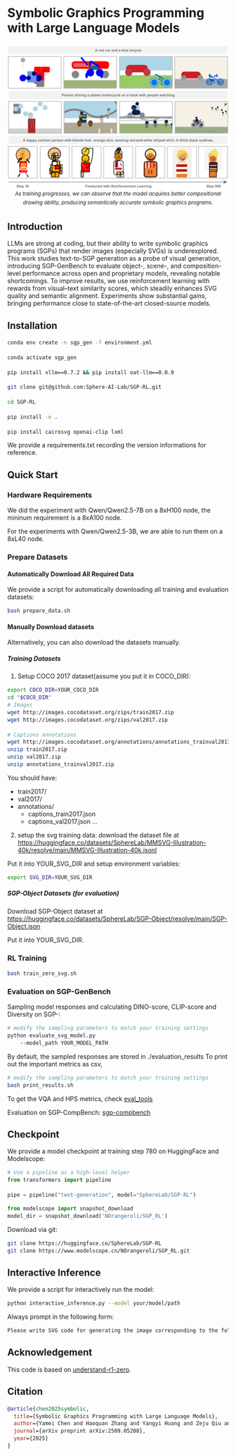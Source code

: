 

# Symbolic Graphics Programming with Large Language Models

<div align="center">
  <img src="./assets/teaser.png" alt="teaser image" width="820">
  <br>
  <sup><em>As training progresses, we can observe that the model acquires better
compositional drawing ability, producing semantically accurate symbolic graphics programs.</em></sup>
</div>

## Introduction

LLMs are strong at coding, but their ability to write symbolic graphics programs (SGPs) that render images (especially SVGs) is underexplored. This work studies text-to-SGP generation as a probe of visual generation, introducing SGP-GenBench to evaluate object-, scene-, and composition-level performance across open and proprietary models, revealing notable shortcomings. To improve results, we use reinforcement learning with rewards from visual–text similarity scores, which steadily enhances SVG quality and semantic alignment. Experiments show substantial gains, bringing performance close to state-of-the-art closed-source models.

## Installation

```bash
conda env create -n sgp_gen -f environment.yml

conda activate sgp_gen

pip install vllm==0.7.2 && pip install oat-llm==0.0.9

git clone git@github.com:Sphere-AI-Lab/SGP-RL.git

cd SGP-RL

pip install -e .

pip install cairosvg openai-clip lxml
```
We provide a requirements.txt recording the version informations for reference.


## Quick Start

### Hardware Requirements

We did the experiment with Qwen/Qwen2.5-7B on a 8xH100 node, the mininum requirement is a 8xA100 node.

For the experiments with Qwen/Qwen2.5-3B, we are able to run them on a 8xL40 node.

### Prepare Datasets

#### Automatically Download All Required Data

We provide a script for automatically downloading all training and evaluation datasets:
```bash
bash prepare_data.sh
```

#### Manually Download datasets

Alternatively, you can also download the datasets manually.

##### Training Datasets


1) Setup COCO 2017 dataset(assume you put it in COCO_DIR):
```bash
export COCO_DIR=YOUR_COCO_DIR
cd "$COCO_DIR"
# Images
wget http://images.cocodataset.org/zips/train2017.zip
wget http://images.cocodataset.org/zips/val2017.zip

# Captions annotations
wget http://images.cocodataset.org/annotations/annotations_trainval2017.zip
unzip train2017.zip
unzip val2017.zip
unzip annotations_trainval2017.zip

```
You should have:
- train2017/
- val2017/
- annotations/
    - captions_train2017.json
    - captions_val2017.json
    ...

2) setup the svg training data:
download the dataset file at https://huggingface.co/datasets/SphereLab/MMSVG-Illustration-40k/resolve/main/MMSVG-Illustration-40k.jsonl

Put it into YOUR_SVG_DIR and setup environment variables:
```bash
export SVG_DIR=YOUR_SVG_DIR
```


##### SGP-Object Datasets (for evaluation)
Download SGP-Object dataset at  
https://huggingface.co/datasets/SphereLab/SGP-Object/resolve/main/SGP-Object.json

Put it into YOUR_SVG_DIR.


### RL Training

```bash
bash train_zero_svg.sh
```

### Evaluation on SGP-GenBench
Sampling model responses and calculating DINO-score, CLIP-score and Diversity on SGP-:
```bash
# modify the sampling parameters to match your training settings
python evaluate_svg_model.py 
    --model_path YOUR_MODEL_PATH  
```
By default, the sampled responses are stored in ./evaluation_results
To print out the important metrics as csv, 
```bash
# modify the sampling parameters to match your training settings
bash print_results.sh
```
To get the VQA and HPS metrics, check [eval_tools](eval_tools/)

Evaluation on SGP-CompBench:
[sgp-compbench](sgp-compbench/)


## Checkpoint
We provide a model checkpoint at training step 780 on HuggingFace and Modelscope:

```python
# Use a pipeline as a high-level helper
from transformers import pipeline

pipe = pipeline("text-generation", model="SphereLab/SGP-RL")
```

```python
from modelscope import snapshot_download
model_dir = snapshot_download('NOrangeroli/SGP_RL')
```

Download via git:
```bash
git clone https://huggingface.co/SphereLab/SGP-RL
git clone https://www.modelscope.cn/NOrangeroli/SGP_RL.git
```

## Interactive Inference

We provide a script for interactively run the model:

```bash
python interactive_inference.py --model your/model/path
```

Always prompt in the following form:

```bash
Please write SVG code for generating the image corresponding to the following description: YOUR_DESCRIPTION
```

## Acknowledgement
This code is based on [understand-r1-zero](https://github.com/sail-sg/understand-r1-zero).


## Citation

```bib
@article{chen2025symbolic,
  title={Symbolic Graphics Programming with Large Language Models}, 
  author={Yamei Chen and Haoquan Zhang and Yangyi Huang and Zeju Qiu and Kaipeng Zhang and Yandong Wen and Weiyang Liu},
  journal={arXiv preprint arXiv:2509.05208},
  year={2025}
}
```

